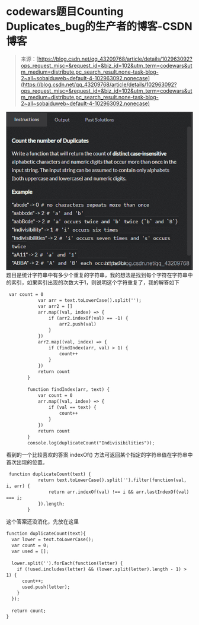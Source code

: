 <!--yml
category: codewars
date: 2022-08-13 11:48:11
-->

# codewars题目Counting Duplicates_bug的生产者的博客-CSDN博客

> 来源：[https://blog.csdn.net/qq_43209768/article/details/102963092?ops_request_misc=&request_id=&biz_id=102&utm_term=codewars&utm_medium=distribute.pc_search_result.none-task-blog-2~all~sobaiduweb~default-4-102963092.nonecase](https://blog.csdn.net/qq_43209768/article/details/102963092?ops_request_misc=&request_id=&biz_id=102&utm_term=codewars&utm_medium=distribute.pc_search_result.none-task-blog-2~all~sobaiduweb~default-4-102963092.nonecase)

![在这里插入图片描述](img/0a1585fe40954a65021b1494a6c9e2d4.png)
题目是统计字符串中有多少个重复的字符串，我的想法是找到每个字符在字符串中的索引，如果索引出现的次数大于1，则说明这个字符重复了，我的解答如下

```
 var count = 0
            var arr = text.toLowerCase().split('');
            var arr2 = []
            arr.map((val, index) => {
                if (arr2.indexOf(val) == -1) {
                    arr2.push(val)
                }
            })
            arr2.map((val, index) => {
                if (findIndex(arr, val) > 1) {
                    count++
                }
            })
            return count
        }

        function findIndex(arr, text) {
            var count = 0
            arr.map((val, index) => {
                if (val == text) {
                    count++
                }
            })
            return count
        }
        console.log(duplicateCount("Indivisibilities")); 
```

看到的一个比较喜欢的答案
indexOf() 方法可返回某个指定的字符串值在字符串中首次出现的位置。

```
 function duplicateCount(text) {
            return text.toLowerCase().split('').filter(function(val, i, arr) {
                return arr.indexOf(val) !== i && arr.lastIndexOf(val) === i;
            }).length;
        } 
```

这个答案还没消化，先放在这里

```
function duplicateCount(text){
  var lower = text.toLowerCase();
  var count = 0;
  var used = [];

  lower.split('').forEach(function(letter) {
    if (!used.includes(letter) && (lower.split(letter).length - 1) > 1) {
      count++;
      used.push(letter);
    }
  });

  return count;
} 
```